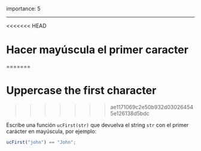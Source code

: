 importance: 5

---

<<<<<<< HEAD
# Hacer mayúscula el primer caracter
=======
# Uppercase the first character
>>>>>>> ae1171069c2e50b932d030264545e126138d5bdc

Escribe una función `ucFirst(str)` que devuelva el string `str` con el primer carácter en mayúscula, por ejemplo:

```js
ucFirst("john") == "John";
```
